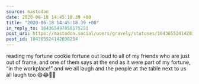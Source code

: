 ```yaml
---
source: mastodon
date: 2020-06-18 14:45:18.39 +00
title: "2020-06-18 14:45:18.39 +00"
in_reply_to: 104365497058175251
post_uri: https://mastodon.social/users/gravely/statuses/104365524142038254
post_id: 104365524142038254
---
```

reading my fortune cookie fortune out loud to all of my friends who are just out of frame, and one of them says at the end as it were part of my fortune, “in the workplace!” and we all laugh and the people at the table next to us all laugh too 😄😂🤣🥠


